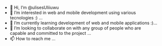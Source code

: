 - 👋 Hi, I’m @ulisesUliiuwu
- 👀 I’m interested in web and mobile development using various tecnologies :) ...
- 🌱 I’m currently learning  development of web and mobile applications :)...
- 💞️ I’m looking to collaborate on with any group of people who are capable and committed to the project  ...
- 📫 How to reach me ...

<!---
ulisesUliiuwu/ulisesUliiuwu is a ✨ special ✨ repository because its `README.md` (this file) appears on your GitHub profile.
You can click the Preview link to take a look at your changes.
--->
